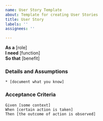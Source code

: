 ```yaml
---
name: User Story Template
about: Template for creating User Stories
title: User Story
labels: ''
assignees: ''

---
```


**As a** [role]  
**I need** [function]  
**So that** [benefit]  
      
### Details and Assumptions
    * [document what you know]      
### Acceptance Criteria     
```gherkin 
Given [some context]
When [certain action is taken]
Then [the outcome of action is observed]
```
